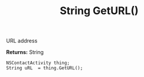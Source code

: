 ﻿---
uid: crmscript_ref_NSContactActivity_GetURL
title: String GetURL()
intellisense: NSContactActivity.GetURL
keywords: NSContactActivity, GetURL
so.topic: reference
---

URL address

**Returns:** String


```crmscript
NSContactActivity thing;
String uRL  = thing.GetURL();
```



